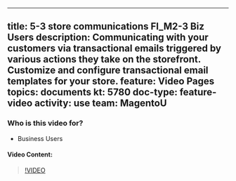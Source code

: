 
---
title: 5-3 store communications FI_M2-3 Biz Users
description: Communicating with your customers via transactional emails triggered by various actions they take on the storefront. Customize and configure transactional email templates for your store.
feature: Video Pages
topics: documents
kt: 5780
doc-type: feature-video
activity: use
team: MagentoU
---

### Who is this video for?

* Business Users

#### Video Content:

>[!VIDEO](https://video.tv.adobe.com/v/36190)

